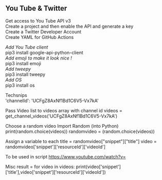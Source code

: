 ## You Tube & Twitter

Get access to You Tube API v3   
Create a project and then enable the API and generate a key   
Create a Twitter Developer Account   
Create YAML for GitHub Actions

*Add You Tube client*   
pip3 install google-api-python-client      
*Add emoji to make it look nice !*   
pip3 install emoji     
*Add tweepy*   
pip3 install tweepy   
*Add OS*   
pip3 install os   

Techsnips   
'channelId': 'UCFgZ8AxNf1Bd1C6V5-Vx7kA'

Pass Video list to videos array with channel id
videos = get_channel_videos('UCFgZ8AxNf1Bd1C6V5-Vx7kA')

Choose a random video
Import Random (into Python)
print(random.choice(videos))
randomvideo = (random.choice(videos))

Assign a variable to each
title = randomvideo["snippet"]["title"]
video = randomvideo['snippet']['resourceId']['videoId']

To be used in script https://www.youtube.com/watch?v=

Misc
result = 
for video in videos:
    print(video['snippet']['title'],video['snippet']['resourceId']['videoId'])
    

